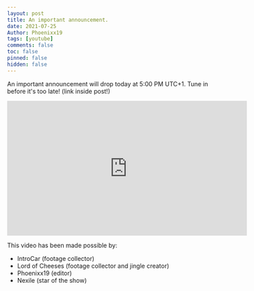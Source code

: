 ```yaml
---
layout: post
title: An important announcement.
date: 2021-07-25
Author: Phoenixx19
tags: [youtube]
comments: false
toc: false
pinned: false
hidden: false
---
```


An important announcement will drop today at 5:00 PM UTC+1.
Tune in before it's too late! (link inside post!)

<!-- more -->

<iframe width="560" height="315" src="https://www.youtube-nocookie.com/embed/goUv3WuNQwU" title="YouTube video player" frameborder="0" allow="accelerometer; autoplay; clipboard-write; encrypted-media; gyroscope; picture-in-picture" allowfullscreen></iframe>

This video has been made possible by:
- IntroCar (footage collector)
- Lord of Cheeses (footage collector and jingle creator)
- Phoenixx19 (editor)
- Nexile (star of the show)